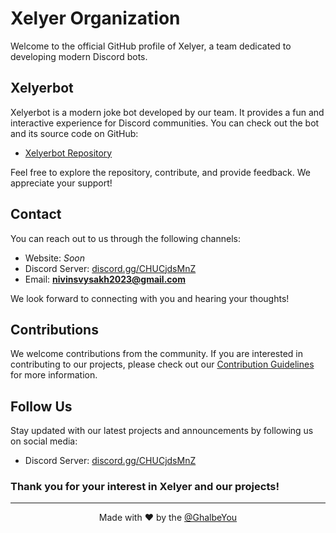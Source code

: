 
# Xelyer Organization
Welcome to the official GitHub profile of Xelyer, a team dedicated to developing modern Discord bots.


## Xelyerbot
Xelyerbot is a modern joke bot developed by our team. It provides a fun and interactive experience for Discord communities. You can check out the bot and its source code on GitHub:

- [Xelyerbot Repository](https://github.com/Xelyer/Xelyerbot)

Feel free to explore the repository, contribute, and provide feedback. We appreciate your support!
</p>

## Contact

You can reach out to us through the following channels:

- Website: *Soon*
- Discord Server: [discord.gg/CHUCjdsMnZ](https://discord.gg/CHUCjdsMnZ)
- Email: **nivinsvysakh2023@gmail.com**

We look forward to connecting with you and hearing your thoughts!

## Contributions

We welcome contributions from the community. If you are interested in contributing to our projects, please check out our [Contribution Guidelines](https://github.com/.github/contributing.md) for more information.

## Follow Us

Stay updated with our latest projects and announcements by following us on social media:

- Discord Server: [discord.gg/CHUCjdsMnZ](https://discord.gg/CHUCjdsMnZ)

### Thank you for your interest in Xelyer and our projects!
---

<p align="center">Made with ❤️ by the <a href="https://github.com/Ghalbeyou">@GhalbeYou</a></p>

